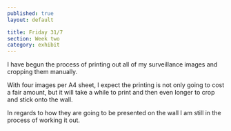 ```yaml
---
published: true
layout: default

title: Friday 31/7
section: Week two
category: exhibit
---
```


I have begun the process of printing out all of my surveillance images and cropping them manually. 

With four images per A4 sheet, I expect the printing is not only going to cost a fair amount, but it will take a while to print and then even longer to crop and stick onto the wall.

In regards to how they are going to be presented on the wall I am still in the process of working it out.

